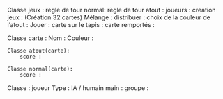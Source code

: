 

Classe jeux : 
	règle de tour normal:
	règle de tour atout :
	joueurs : 
	creation jeux : (Création 32 cartes)
	Mélange : 
	distribuer : 
	choix de la couleur de l’atout :
	Jouer : 
	carte sur le tapis :
	carte remportés : 
	


Classe carte : 
	Nom : 
	Couleur :

	Classe atout(carte):
		score : 

	Classe normal(carte):
		score : 

Classe : joueur
	Type : IA / humain
	main : 
	groupe : 
 
